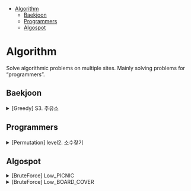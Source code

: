 - [Algorithm](#algorithm)
  - [Baekjoon](#baekjoon)
  - [Programmers](#programmers)
  - [Algospot](#algospot)

# Algorithm
Solve algorithmic problems on multiple sites. Mainly solving problems for “programmers”.

## Baekjoon
<details>
<summary>[Greedy] S3. 주유소</summary>

* Date : [2023-12-28]
* [File](https://github.com/tooha289/Algorithm/blob/main/Baekjoon/S3_%EC%A3%BC%EC%9C%A0%EC%86%8C.py)
* [Blog](https://wikinist.tistory.com/258)
</details>

## Programmers
<details>
<summary>[Permutation] level2. 소수찾기</summary>

* Date : [2024-01-02]
* [File](https://github.com/tooha289/Algorithm/blob/main/Programmers/%5BPermutation%5Dlevel2_%EC%86%8C%EC%88%98%EC%B0%BE%EA%B8%B0.py)
* [Blog](https://wikinist.tistory.com/259)
</details>

## Algospot
<details>
<summary>[BruteForce] Low_PICNIC</summary>

* Date : [2024-01-17]
* [File](https://github.com/tooha289/Algorithm/blob/main/Algospot/%5BBruteForce%5DLow_PICNIC.py)
* [Blog](https://wikinist.tistory.com/262)
</details>
<details>
<summary>[BruteForce] Low_BOARD_COVER</summary>

* Date : [2024-01-23]
* [File](https://github.com/tooha289/Algorithm/blob/main/Algospot/%5BBruteForce%5DLow_BOARD_COVER.py)
* [Blog](https://wikinist.tistory.com/263)
</details>
